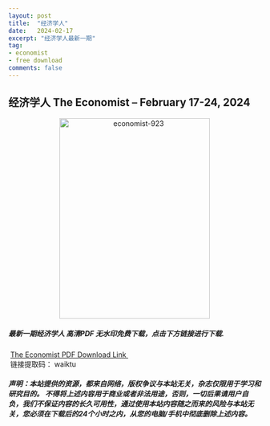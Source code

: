 ```yaml
---
layout: post
title:  "经济学人"
date:   2024-02-17
excerpt: "经济学人最新一期"
tag:
- economist
- free download
comments: false
---
```


## 经济学人 The Economist – February 17-24, 2024


<div align="center">
<img src="https://i.postimg.cc/8kq0KPXs/TE-2024-02-17-00.png" alt="economist-923" border="0" width = 300 height = 400 /> 
</div>


 <h5>最新一期经济学人 高清PDF 无水印免费下载，点击下方链接进行下载. </h5>
 
  <a href="https://wwk.lanzout.com/iwg2F1oj6m0d">The Economist PDF Download Link </a>  
  <br/>
  链接提取码： waiktu
 
##### 声明：本站提供的资源，都来自网络，版权争议与本站无关，杂志仅限用于学习和研究目的。 不得将上述内容用于商业或者非法用途，否则，一切后果请用户自负，我们不保证内容的长久可用性，通过使用本站内容随之而来的风险与本站无关，您必须在下载后的24个小时之内，从您的电脑/手机中彻底删除上述内容。
 

